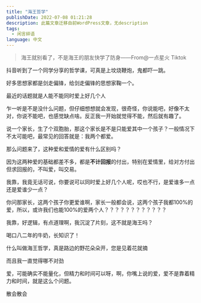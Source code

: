 ```yaml
---
title: "海王哲学"
publishDate: 2022-07-08 01:21:28 
description: 此篇文章迁移自前WordPress文章，无description
tags:
  - 闲言碎语
language: 中文
---
```


> 海王就别看了，不是海王的朋友快学了防身——From@一点星火 Tiktok

抖音听到了一个同学分享的哲学课，可真是上坟烧鞭炮，鬼都吓一跳。

好多思想家都是剑走偏锋，给剑走偏锋的思想家鞠一个。

最近的话题就是人能不能同时爱上好几个人

乍一听是不是没什么问题，但仔细想想就会发现，很奇怪，你说能吧，好像不太对，你说不能吧，也感觉缺点啥。反正我一开始就觉得不能，然后就有趣了。

说一个家长，生了个双胞胎，那这个家长是不是只能爱其中一个孩子？一般情况下不太可能吧，最常见的回答就是：我两个都爱。

那么问题来了，这种爱和爱情的爱有什么区别吗？

因为这两种爱的基础都差不多，都是**不计回报**的付出，特别在爱情里，给对方付出但求回报的，不叫爱，叫交易。

我靠，我竟无话可说，你要说可以同时爱上好几个人呢，哎也不行，是爱谁多一点还是爱谁少一点？

你问那家长，这两个孩子你更爱谁啊，家长一般都会说，这两个孩子我都100%的爱，所以，或许我们也能100%的爱两个人？？？？？？？？？？？？

我靠，好逻辑，有点道理啊，我沉淀了片刻，这不就是海王吗？

喝口八二年的牛奶，长知识了！

什么叫做海王哲学，真是路边的野花朵朵开，您是见着花就摘

而且我一直觉得哪不对劲

爱，可能确实不能量化，但精力和时间可以呀，啊，你嘴上说的爱，爱不是靠着精力和时间，就是这么个问题。

散会散会
